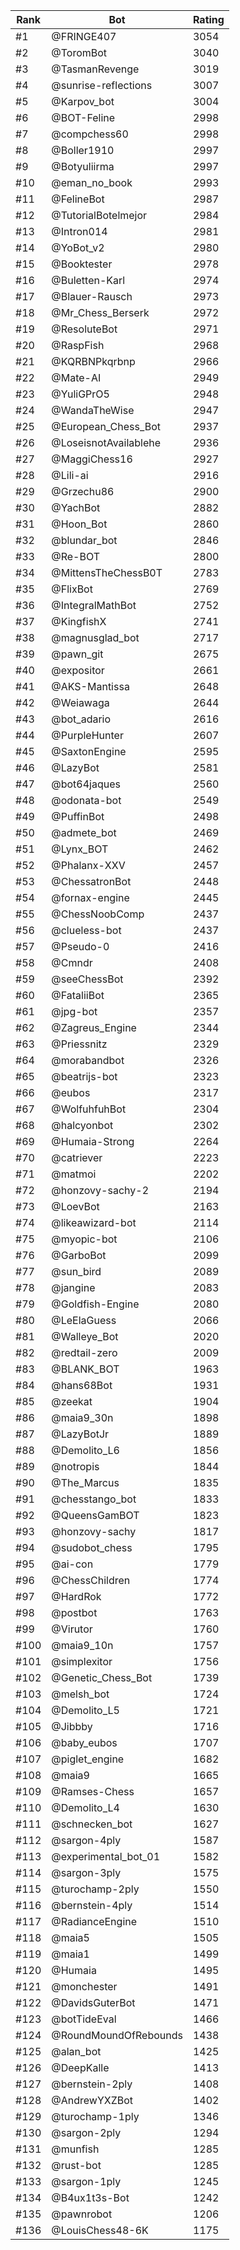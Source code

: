 Rank|Bot|Rating
---|---|---
#1|@FRINGE407|3054
#2|@ToromBot|3040
#3|@TasmanRevenge|3019
#4|@sunrise-reflections|3007
#5|@Karpov_bot|3004
#6|@BOT-Feline|2998
#7|@compchess60|2998
#8|@Boller1910|2997
#9|@Botyuliirma|2997
#10|@eman_no_book|2993
#11|@FelineBot|2987
#12|@TutorialBotelmejor|2984
#13|@Intron014|2981
#14|@YoBot_v2|2980
#15|@Booktester|2978
#16|@Buletten-Karl|2974
#17|@Blauer-Rausch|2973
#18|@Mr_Chess_Berserk|2972
#19|@ResoluteBot|2971
#20|@RaspFish|2968
#21|@KQRBNPkqrbnp|2966
#22|@Mate-AI|2949
#23|@YuliGPrO5|2948
#24|@WandaTheWise|2947
#25|@European_Chess_Bot|2937
#26|@LoseisnotAvailablehe|2936
#27|@MaggiChess16|2927
#28|@Lili-ai|2916
#29|@Grzechu86|2900
#30|@YachBot|2882
#31|@Hoon_Bot|2860
#32|@blundar_bot|2846
#33|@Re-BOT|2800
#34|@MittensTheChessB0T|2783
#35|@FlixBot|2769
#36|@IntegralMathBot|2752
#37|@KingfishX|2741
#38|@magnusglad_bot|2717
#39|@pawn_git|2675
#40|@expositor|2661
#41|@AKS-Mantissa|2648
#42|@Weiawaga|2644
#43|@bot_adario|2616
#44|@PurpleHunter|2607
#45|@SaxtonEngine|2595
#46|@LazyBot|2581
#47|@bot64jaques|2560
#48|@odonata-bot|2549
#49|@PuffinBot|2498
#50|@admete_bot|2469
#51|@Lynx_BOT|2462
#52|@Phalanx-XXV|2457
#53|@ChessatronBot|2448
#54|@fornax-engine|2445
#55|@ChessNoobComp|2437
#56|@clueless-bot|2437
#57|@Pseudo-0|2416
#58|@Cmndr|2408
#59|@seeChessBot|2392
#60|@FataliiBot|2365
#61|@jpg-bot|2357
#62|@Zagreus_Engine|2344
#63|@Priessnitz|2329
#64|@morabandbot|2326
#65|@beatrijs-bot|2323
#66|@eubos|2317
#67|@WolfuhfuhBot|2304
#68|@halcyonbot|2302
#69|@Humaia-Strong|2264
#70|@catriever|2223
#71|@matmoi|2202
#72|@honzovy-sachy-2|2194
#73|@LoevBot|2163
#74|@likeawizard-bot|2114
#75|@myopic-bot|2106
#76|@GarboBot|2099
#77|@sun_bird|2089
#78|@jangine|2083
#79|@Goldfish-Engine|2080
#80|@LeElaGuess|2066
#81|@Walleye_Bot|2020
#82|@redtail-zero|2009
#83|@BLANK_BOT|1963
#84|@hans68Bot|1931
#85|@zeekat|1904
#86|@maia9_30n|1898
#87|@LazyBotJr|1889
#88|@Demolito_L6|1856
#89|@notropis|1844
#90|@The_Marcus|1835
#91|@chesstango_bot|1833
#92|@QueensGamBOT|1823
#93|@honzovy-sachy|1817
#94|@sudobot_chess|1795
#95|@ai-con|1779
#96|@ChessChildren|1774
#97|@HardRok|1772
#98|@postbot|1763
#99|@Virutor|1760
#100|@maia9_10n|1757
#101|@simplexitor|1756
#102|@Genetic_Chess_Bot|1739
#103|@melsh_bot|1724
#104|@Demolito_L5|1721
#105|@Jibbby|1716
#106|@baby_eubos|1707
#107|@piglet_engine|1682
#108|@maia9|1665
#109|@Ramses-Chess|1657
#110|@Demolito_L4|1630
#111|@schnecken_bot|1627
#112|@sargon-4ply|1587
#113|@experimental_bot_01|1582
#114|@sargon-3ply|1575
#115|@turochamp-2ply|1550
#116|@bernstein-4ply|1514
#117|@RadianceEngine|1510
#118|@maia5|1505
#119|@maia1|1499
#120|@Humaia|1495
#121|@monchester|1491
#122|@DavidsGuterBot|1471
#123|@botTideEval|1466
#124|@RoundMoundOfRebounds|1438
#125|@alan_bot|1425
#126|@DeepKalle|1413
#127|@bernstein-2ply|1408
#128|@AndrewYXZBot|1402
#129|@turochamp-1ply|1346
#130|@sargon-2ply|1294
#131|@munfish|1285
#132|@rust-bot|1285
#133|@sargon-1ply|1245
#134|@B4ux1t3s-Bot|1242
#135|@pawnrobot|1206
#136|@LouisChess48-6K|1175
